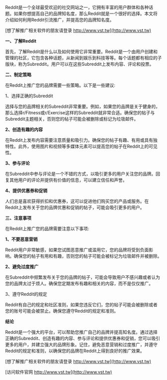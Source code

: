 Reddit是一个全球最受欢迎的社交网站之一，它拥有丰富的用户群体和各种话题。如果你想提高自己的品牌知名度，那么Reddit就是一个很好的选择。本文将介绍如何利用Reddit引流推广，并提高您的品牌知名度。

[想了解推广相关软件的朋友请登录 http://www.vst.tw](http://www.vst.tw)

**一、了解Reddit**

首先，了解Reddit是什么以及如何使用它非常重要。Reddit是一个由用户创建和管理的社区，它包含各种话题，从新闻到娱乐到科技等等。每个话题都有相应的子版块，称为Subreddit。用户可以在这些Subreddit上发布内容、评论和投票。

**二、制定策略**

在Reddit上推广您的品牌需要一些策略。以下是一些建议:

1、选择正确的Subreddit

选择与您的品牌相关的Subreddit非常重要。例如，如果您的品牌是关于健身的，那么选择r/Fitness或r/Exercise这样的Subreddit就非常合适。确保您的帖子与Subreddit主题相关，否则您的帖子可能会被删除或标记为垃圾邮件。

**2、创造有趣的内容**

在Reddit上发布内容需要注意质量和吸引力。确保您的帖子有趣、有用或具有独特性。此外，使用图片和视频等多媒体元素可以提高您的帖子在Reddit上的可见性。

**3、参与评论**

在Subreddit中参与评论是一个不错的方式，以吸引更多的用户关注您的品牌。回复其他用户的评论并提供有价值的信息，可以建立信任和声誉。

**4、提供优惠券和促销**

人们总是喜欢获得折扣和优惠券，这可以促进他们购买您的产品或服务。在Reddit上发布关于您的品牌优惠和促销的帖子，可能会吸引更多的用户。

**三、注意事项**

在Reddit上推广您的品牌需要注意以下事项:

**1、不要恶意营销**

Reddit用户非常敏感，如果您试图恶意推广或滥用它，您的品牌将受到负面影响。确保您的帖子有用和有趣，否则您的帖子可能会被标记为垃圾邮件并被删除。

**2、避免过度推广**

在Subreddit中频繁发布关于您的品牌的帖子，可能会导致用户不感兴趣或者认为您的品牌太过于烦人。确保您定期发布有趣和相关的内容，而不是仅仅推广。

3、遵守Reddit的规定

Reddit有自己的规定和社区准则，如果您违反它们，您的帖子可能会被删除或者您的账号可能会被禁止。确保您遵守Reddit的规定和准则。

**结论**

Reddit是一个强大的平台，可以帮助您推广自己的品牌并提高知名度。通过选择正确的Subreddit、创造有趣的内容、参与评论和提供优惠券和促销，您可以吸引更多的用户，并建立强大的品牌形象。记住，避免恶意营销和过度推广，并遵守Reddit的规定和准则，以确保您的品牌在Reddit上得到良好的推广效果。

[想了解推广相关软件的朋友请登录 http://www.vst.tw](http://www.vst.tw)


[访问软件官网 http://www.vst.tw](http://www.vst.tw)
